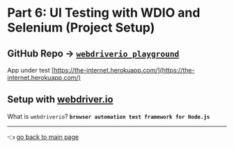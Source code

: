 # Part 6: UI Testing with WDIO and Selenium (Project Setup)

## GitHub Repo → [`webdriverio_playground`](https://github.com/ivaaaa/webdriverio_playground)

App under test [https://the-internet.herokuapp.com/](https://the-internet.herokuapp.com/) 

## Setup with [webdriver.io](https://webdriver.io/)

What is `webdriverio`? **`browser automation test framework for Node.js`**


--- 

:point_left: [go back to main page](../README.md)